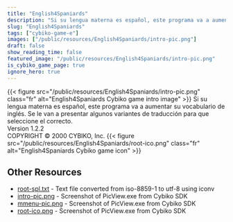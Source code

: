 ```yaml
---
title: "English4Spaniards"
description: "Si su lengua materna es español, este programa va a aumentar su vocabulario de inglés. Se le van a presentar algunos variantes de traducción para que seleccione el correcto. Version 1.2.2 COPYRIGHT © 2000 CYBIKO, Inc. "
slug: "English4Spaniards"
tags: ["cybiko-game-e"]
images: ["/public/resources/English4Spaniards/intro-pic.png"]
draft: false
show_reading_time: false
featured_image: "/public/resources/English4Spaniards/intro-pic.png"
is_cybiko_game_page: true
ignore_hero: true
---
```

{{< figure src="/public/resources/English4Spaniards/intro-pic.png" class="fr" alt="English4Spaniards Cybiko game intro image" >}}
Si su lengua materna es español, este programa va a aumentar su vocabulario de inglés. Se le van a presentar algunos variantes de traducción para que seleccione el correcto. \
Version 1.2.2 \
COPYRIGHT © 2000 CYBIKO, Inc. {{< figure src="/public/resources/English4Spaniards/root-ico.png" class="fr" alt="English4Spaniards Cybiko game icon" >}}

## Other Resources
* [root-spl.txt](/public/resources/English4Spaniards/root-spl.txt) - Text file converted from iso-8859-1 to utf-8 using iconv
* [intro-pic.png](/public/resources/English4Spaniards/intro-pic.png) - Screenshot of PicView.exe from Cybiko SDK
* [mmenu-pic.png](/public/resources/English4Spaniards/mmenu-pic.png) - Screenshot of PicView.exe from Cybiko SDK
* [root-ico.png](/public/resources/English4Spaniards/root-ico.png) - Screenshot of PicView.exe from Cybiko SDK
